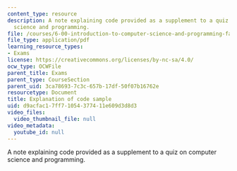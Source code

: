 ```yaml
---
content_type: resource
description: A note explaining code provided as a supplement to a quiz on computer
  science and programming.
file: /courses/6-00-introduction-to-computer-science-and-programming-fall-2008/d9acfac17ff71054377411e609d3d8d3_q3_explain.pdf
file_type: application/pdf
learning_resource_types:
- Exams
license: https://creativecommons.org/licenses/by-nc-sa/4.0/
ocw_type: OCWFile
parent_title: Exams
parent_type: CourseSection
parent_uid: 3ca78693-7c3c-657b-17df-50f07b16762e
resourcetype: Document
title: Explanation of code sample
uid: d9acfac1-7ff7-1054-3774-11e609d3d8d3
video_files:
  video_thumbnail_file: null
video_metadata:
  youtube_id: null
---
```

A note explaining code provided as a supplement to a quiz on computer science and programming.